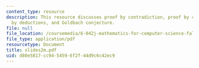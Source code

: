```yaml
---
content_type: resource
description: This resource discusses proof by contradiction, proof by cases, proof
  by deductions, and Goldbach conjecture.
file: null
file_location: /coursemedia/6-042j-mathematics-for-computer-science-fall-2005/d80e5817cc9454596f2f44d9c6c42ec9_slides2m.pdf
file_type: application/pdf
resourcetype: Document
title: slides2m.pdf
uid: d80e5817-cc94-5459-6f2f-44d9c6c42ec9
---
```


